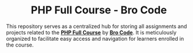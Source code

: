 <h1 align="center">PHP Full Course - Bro Code</a></h1>

This repository serves as a centralized hub for storing all assignments and projects related to the [**PHP Full Course**](https://www.youtube.com/watch?v=zZ6vybT1HQs) by [**Bro Code**](https://www.youtube.com/@BroCodez). It is meticulously organized to facilitate easy access and navigation for learners enrolled in the course.
